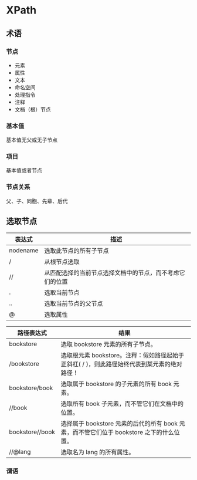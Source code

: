 # XPath

## 术语

### 节点

 - 元素
 - 属性
 - 文本
 - 命名空间
 - 处理指令
 - 注释
 - 文档（根）节点 

### 基本值

基本值无父或无子节点

### 项目

基本值或者节点

### 节点关系

父、子、同胞、先辈、后代

## 选取节点

|表达式|描述|
|-|-|
|nodename|选取此节点的所有子节点|
|/|从根节点选取|
|//|从匹配选择的当前节点选择文档中的节点，而不考虑它们的位置
|.|选取当前节点|
|..|选取当前节点的父节点|
|@|选取属性|


|路径表达式|结果|
|-|-|
|bookstore|选取 bookstore 元素的所有子节点。|
|/bookstore|选取根元素 bookstore。注释：假如路径起始于正斜杠( / )，则此路径始终代表到某元素的绝对路径！|
|bookstore/book|选取属于 bookstore 的子元素的所有 book 元素。|
|//book|选取所有 book 子元素，而不管它们在文档中的位置。|
|bookstore//book|选择属于 bookstore 元素的后代的所有 book 元素，而不管它们位于 bookstore 之下的什么位置。|
|//@lang|选取名为 lang 的所有属性。|


### 谓语

